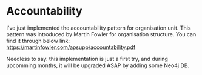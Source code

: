 # Accountability
I've just implemented the accountability pattern for organisation unit.
This pattern was introduced by Martin Fowler for organisation structure.
You can find it through below link:
https://martinfowler.com/apsupp/accountability.pdf

Needless to say. this implementation is just a first try, and during upcomming months, it will be upgraded ASAP by adding some Neo4j DB.
